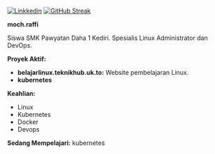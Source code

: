 [![Linkkedin](https://streak-stats.demolab.com?user=teknik-github&theme=tokyonight)](https://git.io/streak-stats)
[![GitHub Streak](https://streak-stats.demolab.com?user=teknik-github&theme=tokyonight)](https://git.io/streak-stats)

**moch.raffi**

Siswa SMK Pawyatan Daha 1 Kediri. 
Spesialis Linux Administrator dan DevOps. 

**Proyek Aktif:**
* **belajarlinux.teknikhub.uk.to:** Website pembelajaran Linux.
* **kubernetes**

**Keahlian:**
* Linux
* Kubernetes
* Docker
* Devops

**Sedang Mempelajari:** kubernetes
